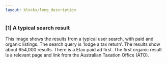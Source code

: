 ```yaml
---
layout: blocks/long_description
---
```

### [1] A typical search result
This image shows the results from a typical user search, with paid and organic listings. The search query  is ‘lodge a tax return’. The results show about 654,000 results. There is a  Etax paid ad first. The first organic result is a relevant page and link from the Australian Taxation Office (ATO).
